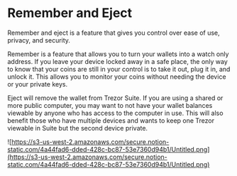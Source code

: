 # Remember and Eject

Remember and eject is a feature that gives you control over ease of use, privacy, and security.

Remember is a feature that allows you to turn your wallets into a watch only address. If you leave your device locked away in a safe place, the only way to know that your coins are still in your control is to take it out, plug it in, and unlock it. This allows you to monitor your coins without needing the device or your private keys.

Eject will remove the wallet from Trezor Suite. If you are using a shared or more public computer, you may want to not have your wallet balances viewable by anyone who has access to the computer in use. This will also benefit those who have multiple devices and wants to keep one Trezor viewable in Suite but the second device private.

![https://s3-us-west-2.amazonaws.com/secure.notion-static.com/4a44fad6-dded-428c-bc87-53e7360d94b1/Untitled.png](https://s3-us-west-2.amazonaws.com/secure.notion-static.com/4a44fad6-dded-428c-bc87-53e7360d94b1/Untitled.png)

